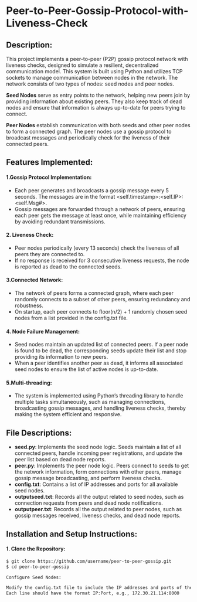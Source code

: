 # Peer-to-Peer-Gossip-Protocol-with-Liveness-Check

## Description:
This project implements a peer-to-peer (P2P) gossip protocol network with liveness checks, designed to simulate a resilient, decentralized communication model. This system is built using Python and utilizes TCP sockets to manage communication between nodes in the network. The network consists of two types of nodes: seed nodes and peer nodes.

**Seed Nodes** serve as entry points to the network, helping new peers join by providing information about existing peers. They also keep track of dead nodes and ensure that information is always up-to-date for peers trying to connect.

**Peer Nodes** establish communication with both seeds and other peer nodes to form a connected graph. The peer nodes use a gossip protocol to broadcast messages and periodically check for the liveness of their connected peers.

## Features Implemented:
####  1.Gossip Protocol Implementation:

* Each peer generates and broadcasts a gossip message every 5 seconds. The messages are in the format <self.timestamp>:<self.IP>:<self.Msg#>.
* Gossip messages are forwarded through a network of peers, ensuring each peer gets the message at least once, while maintaining efficiency by avoiding redundant transmissions.
#### 2. Liveness Check:

* Peer nodes periodically (every 13 seconds) check the liveness of all peers they are connected to.
* If no response is received for 3 consecutive liveness requests, the node is reported as dead to the connected seeds.
#### 3.Connected Network:

* The network of peers forms a connected graph, where each peer randomly connects to a subset of other peers, ensuring redundancy and robustness.
* On startup, each peer connects to floor(n/2) + 1 randomly chosen seed nodes from a list provided in the config.txt file.
#### 4. Node Failure Management:

* Seed nodes maintain an updated list of connected peers. If a peer node is found to be dead, the corresponding seeds update their list and stop providing its information to new peers.
* When a peer identifies another peer as dead, it informs all associated seed nodes to ensure the list of active nodes is up-to-date.
#### 5.Multi-threading:

* The system is implemented using Python’s threading library to handle multiple tasks simultaneously, such as managing connections, broadcasting gossip messages, and handling liveness checks, thereby making the system efficient and responsive.
## File Descriptions:
* **seed.py**: Implements the seed node logic. Seeds maintain a list of all connected peers, handle incoming peer registrations, and update the peer list based on dead node reports.
* **peer.py**: Implements the peer node logic. Peers connect to seeds to get the network information, form connections with other peers, manage gossip message broadcasting, and perform liveness checks.
* **config.txt**: Contains a list of IP addresses and ports for all available seed nodes.
* **outputseed.txt**: Records all the output related to seed nodes, such as connection requests from peers and dead node notifications.
* **outputpeer.txt**: Records all the output related to peer nodes, such as gossip messages received, liveness checks, and dead node reports.


## Installation and Setup Instructions:
#### 1. Clone the Repository:
```bash
$ git clone https://github.com/username/peer-to-peer-gossip.git
$ cd peer-to-peer-gossip

Configure Seed Nodes:

Modify the config.txt file to include the IP addresses and ports of the available seed nodes.
Each line should have the format IP:Port, e.g., 172.30.21.114:8000
